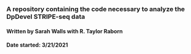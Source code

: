 ### A repository containing the code necessary to analyze the DpDevel STRIPE-seq data
#### Written by Sarah Walls with R. Taylor Raborn
#### Date started: 3/21/2021